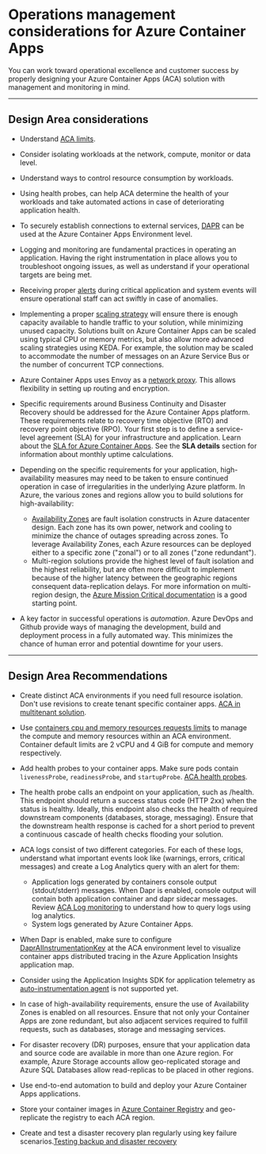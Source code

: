 # Operations management considerations for Azure Container Apps

You can work toward operational excellence and customer success by properly designing your Azure Container Apps (ACA) solution with management and monitoring in mind.

----
## Design Area considerations

- Understand [ACA limits](https://learn.microsoft.com/en-us/azure/container-apps/quotas).

- Consider isolating workloads at the network, compute, monitor or data level.

- Understand ways to control resource consumption by workloads.

- Using health probes, can help ACA determine the health of your workloads and take automated actions in case of deteriorating application health.

- To securely establish connections to external services, [DAPR](https://learn.microsoft.com/en-us/azure/container-apps/dapr-overview?tabs=bicep1%2Cyaml) can be used at the Azure Container Apps Environment level.

- Logging and monitoring are fundamental practices in operating an application. Having the right instrumentation in place allows you to troubleshoot ongoing issues, as well as understand if your operational targets are being met.

- Receiving proper [alerts](https://learn.microsoft.com/en-us/azure/container-apps/log-monitoring?tabs=bash) during critical application and system events will ensure operational staff can act swiftly in case of anomalies. 

- Implementing a proper [scaling strategy](https://learn.microsoft.com/en-us/azure/container-apps/scale-app?pivots=azure-cli) will ensure there is enough capacity available to handle traffic to your solution, while minimizing unused capacity. Solutions built on Azure Container Apps can be scaled using typical CPU or memory metrics, but also allow more advanced scaling strategies using KEDA. For example, the solution may be scaled to accommodate the number of messages on an Azure Service Bus or the number of concurrent TCP connections.

- Azure Container Apps uses Envoy as a [network proxy](https://learn.microsoft.com/en-us/azure/container-apps/network-proxy). This allows flexibility in setting up routing and encryption.

- Specific requirements around Business Continuity and Disaster Recovery should be addressed for the Azure Container Apps platform. These requirements relate to recovery time objective (RTO) and recovery point objective (RPO). Your first step is to define a service-level agreement (SLA) for your infrastructure and application. Learn about the [SLA for Azure Container Apps](https://azure.microsoft.com/en-us/support/legal/sla/container-apps/v1_0/). See the **SLA details** section for information about monthly uptime calculations.
- Depending on the specific requirements for your application, high-availability measures may need to be taken to ensure continued operation in case of irregularities in the underlying Azure platform. In Azure, the various zones and regions allow you to build solutions for high-availability:
  - [Availability Zones](https://learn.microsoft.com/azure/container-apps/disaster-recovery) are fault isolation constructs in Azure datacenter design. Each zone has its own power, network and cooling to minimize the chance of outages spreading across zones. To leverage Availability Zones, each Azure resources can be deployed either to a specific zone ("zonal") or to all zones ("zone redundant").
  - Multi-region solutions provide the highest level of fault isolation and the highest reliability, but are often more difficult to implement because of the higher latency between the geographic regions consequent data-replication delays. For more information on multi-region design, the [Azure Mission Critical documentation](https://learn.microsoft.com/azure/architecture/framework/mission-critical/mission-critical-application-design) is a good starting point.

- A key factor in successful operations is _automation_. Azure DevOps and Github provide ways of managing the development, build and deployment process in a fully automated way. This minimizes the chance of human error and potential downtime for your users. 

----
## Design Area Recommendations

- Create distinct ACA environments if you need full resource isolation. Don't use revisions to create tenant specific container apps. [ACA in multitenant solution](https://learn.microsoft.com/en-us/azure/architecture/guide/multitenant/service/container-apps).

- Use [containers cpu and memory resources requests limits](https://learn.microsoft.com/en-us/azure/container-apps/containers) to manage the compute and memory resources within an ACA environment. Container default limits are 2 vCPU and 4 GiB for compute and memory respectively.

- Add health probes to your container apps. Make sure pods contain `livenessProbe`, `readinessProbe`, and `startupProbe`. [ACA health probes](https://learn.microsoft.com/en-us/azure/container-apps/health-probes?tabs=arm-template).

- The health probe calls an endpoint on your application, such as /health. This endpoint should return a success status code (HTTP 2xx) when the status is healthy. Ideally, this endpoint also checks the health of required downstream components (databases, storage, messaging). Ensure that the downstream health response is cached for a short period to prevent a continuous cascade of health checks flooding your solution.

- ACA logs consist of two different categories. For each of these logs, understand what important events look like (warnings, errors, critical messages) and create a Log Analytics query with an alert for them:
  - Application logs generated by containers console output (stdout/stderr) messages. When Dapr is enabled, console output will contain both application container and dapr sidecar messages. Review [ACA Log monitoring](https://learn.microsoft.com/en-us/azure/container-apps/log-monitoring?tabs=bash) to understand how to query logs using log analytics.
  - System logs generated by Azure Container Apps.

- When Dapr is enabled, make sure to configure [DaprAIInstrumentationKey](https://learn.microsoft.com/en-us/azure/container-apps/environment) at the ACA environment level to visualize container apps distributed tracing in the Azure Application Insights application map.

- Consider using the Application Insights SDK for application telemetry as [auto-instrumentation agent](https://learn.microsoft.com/en-us/azure/container-apps/observability) is not supported yet.

- In case of high-availability requirements, ensure the use of Availability Zones is enabled on all resources. Ensure that not only your Container Apps are zone redundant, but also adjacent services required to fulfill requests, such as databases, storage and messaging services.

- For disaster recovery (DR) purposes, ensure that your application data and source code are available in more than one Azure region. For example, Azure Storage accounts allow geo-replicated storage and Azure SQL Databases allow read-replicas to be placed in other regions. 

- Use end-to-end automation to build and deploy your Azure Container Apps applications.

- Store your container images in [Azure Container Registry](https://learn.microsoft.com/en-us/azure/container-registry/container-registry-geo-replication) and geo-replicate the registry to each ACA region.

- Create and test a disaster recovery plan regularly using key failure scenarios.[Testing backup and disaster recovery](https://learn.microsoft.com/en-us/azure/architecture/framework/resiliency/backup-and-recovery)

